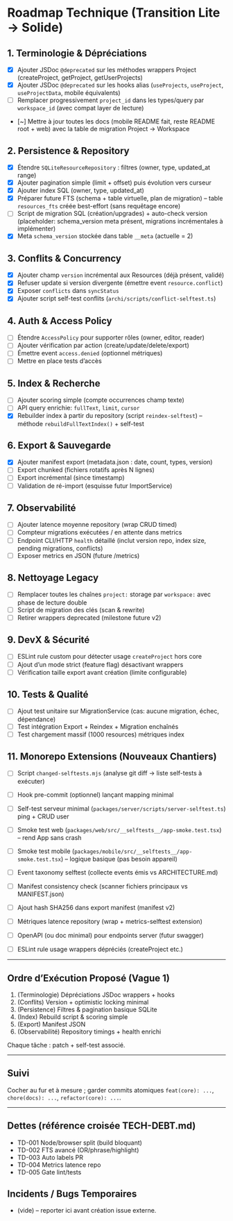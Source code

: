 # Roadmap Technique (Transition Lite → Solide)

## 1. Terminologie & Dépréciations
- [x] Ajouter JSDoc `@deprecated` sur les méthodes wrappers Project (createProject, getProject, getUserProjects)
- [x] Ajouter JSDoc `@deprecated` sur les hooks alias (`useProjects`, `useProject`, `useProjectData`, mobile équivalents)
- [ ] Remplacer progressivement `project_id` dans les types/query par `workspace_id` (avec compat layer de lecture)
- [~] Mettre à jour toutes les docs (mobile README fait, reste README root + web) avec la table de migration Project → Workspace

## 2. Persistence & Repository
- [x] Étendre `SQLiteResourceRepository` : filtres (owner, type, updated_at range)
- [x] Ajouter pagination simple (limit + offset) puis évolution vers curseur
 - [x] Ajouter index SQL (owner, type, updated_at)
 - [x] Préparer future FTS (schema + table virtuelle, plan de migration) – table `resources_fts` créée best-effort (sans requêtage encore)
 - [ ] Script de migration SQL (création/upgrades) + auto-check version (placeholder: schema_version meta présent, migrations incrémentales à implémenter)
 - [x] Meta `schema_version` stockée dans table `__meta` (actuelle = 2)

## 3. Conflits & Concurrency
- [x] Ajouter champ `version` incrémental aux Resources (déjà présent, validé)
- [x] Refuser update si version divergente (émettre event `resource.conflict`)
- [x] Exposer `conflicts` dans `syncStatus`
- [x] Ajouter script self-test conflits (`archi/scripts/conflict-selftest.ts`)

## 4. Auth & Access Policy
- [ ] Étendre `AccessPolicy` pour supporter rôles (owner, editor, reader)
- [ ] Ajouter vérification par action (create/update/delete/export)
- [ ] Émettre event `access.denied` (optionnel métriques)
- [ ] Mettre en place tests d’accès

## 5. Index & Recherche
- [ ] Ajouter scoring simple (compte occurrences champ texte)
- [ ] API query enrichie: `fullText`, `limit`, `cursor`
- [x] Rebuilder index à partir du repository (script `reindex-selftest`) – méthode `rebuildFullTextIndex()` + self-test

## 6. Export & Sauvegarde
- [x] Ajouter manifest export (metadata.json : date, count, types, version)
- [ ] Export chunked (fichiers rotatifs après N lignes)
- [ ] Export incrémental (since timestamp)
- [ ] Validation de ré-import (esquisse futur ImportService)

## 7. Observabilité
- [ ] Ajouter latence moyenne repository (wrap CRUD timed)
- [ ] Compteur migrations exécutées / en attente dans metrics
- [ ] Endpoint CLI/HTTP `health` détaillé (inclut version repo, index size, pending migrations, conflicts)
- [ ] Exposer metrics en JSON (future /metrics)

## 8. Nettoyage Legacy
- [ ] Remplacer toutes les chaînes `project:` storage par `workspace:` avec phase de lecture double
- [ ] Script de migration des clés (scan & rewrite)
- [ ] Retirer wrappers deprecated (milestone future v2)

## 9. DevX & Sécurité
- [ ] ESLint rule custom pour détecter usage `createProject` hors core
- [ ] Ajout d’un mode strict (feature flag) désactivant wrappers
- [ ] Vérification taille export avant création (limite configurable)

## 10. Tests & Qualité
- [ ] Ajout test unitaire sur MigrationService (cas: aucune migration, échec, dépendance)
- [ ] Test intégration Export + Reindex + Migration enchaînés
- [ ] Test chargement massif (1000 resources) métriques index

## 11. Monorepo Extensions (Nouveaux Chantiers)
- [ ] Script `changed-selftests.mjs` (analyse git diff → liste self-tests à exécuter)
- [ ] Hook pre-commit (optionnel) lançant mapping minimal
- [ ] Self-test serveur minimal (`packages/server/scripts/server-selftest.ts`) ping + CRUD user
- [ ] Smoke test web (`packages/web/src/__selftests__/app-smoke.test.tsx`) – rend App sans crash
- [ ] Smoke test mobile (`packages/mobile/src/__selftests__/app-smoke.test.tsx`) – logique basique (pas besoin appareil)
- [ ] Event taxonomy selftest (collecte events émis vs ARCHITECTURE.md)
- [ ] Manifest consistency check (scanner fichiers principaux vs MANIFEST.json)
- [ ] Ajout hash SHA256 dans export manifest (manifest v2)
- [ ] Métriques latence repository (wrap + metrics-selftest extension)
- [ ] OpenAPI (ou doc minimal) pour endpoints server (futur swagger)
- [ ] ESLint rule usage wrappers dépréciés (createProject etc.)


---

## Ordre d’Exécution Proposé (Vague 1)
1. (Terminologie) Dépréciations JSDoc wrappers + hooks
2. (Conflits) Version + optimistic locking minimal
3. (Persistence) Filtres & pagination basique SQLite
4. (Index) Rebuild script & scoring simple
5. (Export) Manifest JSON
6. (Observabilité) Repository timings + health enrichi

Chaque tâche : patch + self-test associé.

---

## Suivi
Cocher au fur et à mesure ; garder commits atomiques `feat(core): ...`, `chore(docs): ...`, `refactor(core): ...`.

---
## Dettes (référence croisée TECH-DEBT.md)
- TD-001 Node/browser split (build bloquant)
- TD-002 FTS avancé (OR/phrase/highlight)
- TD-003 Auto labels PR
- TD-004 Metrics latence repo
- TD-005 Gate lint/tests

## Incidents / Bugs Temporaires
- (vide) – reporter ici avant création issue externe.

